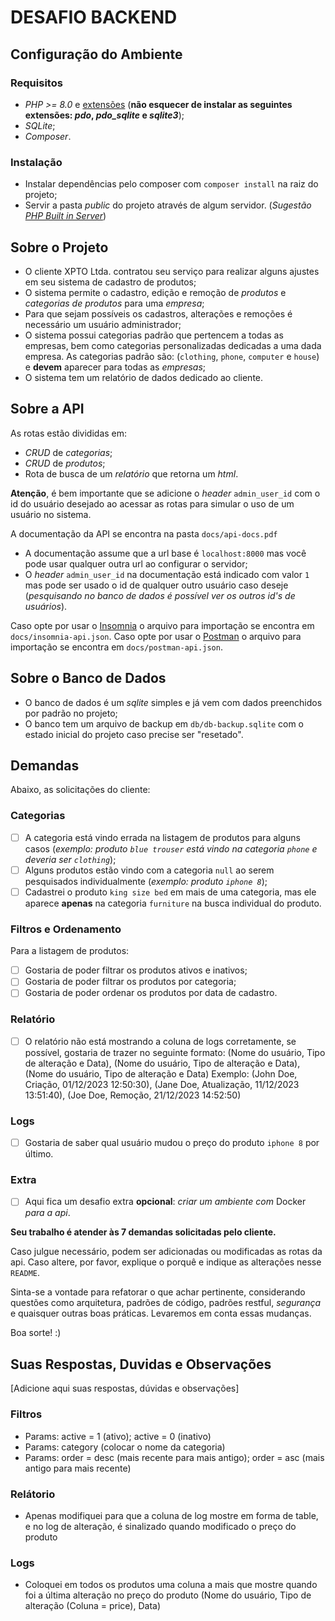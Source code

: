 # DESAFIO BACKEND

## Configuração do Ambiente

### Requisitos
- _PHP >= 8.0_ e [extensões](https://www.php.net/manual/pt_BR/extensions.php) (**não esquecer de instalar as seguintes extensões: _pdo_, _pdo_sqlite_ e _sqlite3_**);
- _SQLite_;
- _Composer_.

### Instalação
- Instalar dependências pelo composer com `composer install` na raiz do projeto;
- Servir a pasta _public_ do projeto através de algum servidor.
  (_Sugestão [PHP Built in Server](https://www.php.net/manual/en/features.commandline.webserver.)_)

## Sobre o Projeto

- O cliente XPTO Ltda. contratou seu serviço para realizar alguns ajustes em seu sistema de cadastro de produtos;
- O sistema permite o cadastro, edição e remoção de _produtos_ e _categorias de produtos_ para uma _empresa_;
- Para que sejam possíveis os cadastros, alterações e remoções é necessário um usuário administrador;
- O sistema possui categorias padrão que pertencem a todas as empresas, bem como categorias personalizadas dedicadas a uma dada empresa. As categorias padrão são: (`clothing`, `phone`, `computer` e `house`) e **devem** aparecer para todas as _empresas_;
- O sistema tem um relatório de dados dedicado ao cliente.

## Sobre a API
As rotas estão divididas em:
  -  _CRUD_ de _categorias_;
  - _CRUD_ de _produtos_;
  - Rota de busca de um _relatório_ que retorna um _html_.

**Atenção**, é bem importante que se adicione o _header_ `admin_user_id` com o id do usuário desejado ao acessar as rotas para simular o uso de um usuário no sistema.

A documentação da API se encontra na pasta `docs/api-docs.pdf`
  - A documentação assume que a url base é `localhost:8000` mas você pode usar qualquer outra url ao configurar o servidor;
  - O _header_ `admin_user_id` na documentação está indicado com valor `1` mas pode ser usado o id de qualquer outro usuário caso deseje (_pesquisando no banco de dados é possível ver os outros id's de usuários_).
  
Caso opte por usar o [Insomnia](https://insomnia.rest/) o arquivo para importação se encontra em `docs/insomnia-api.json`.
Caso opte por usar o [Postman](https://www.postman.com/) o arquivo para importação se encontra em `docs/postman-api.json`.

## Sobre o Banco de Dados
- O banco de dados é um _sqlite_ simples e já vem com dados preenchidos por padrão no projeto;
- O banco tem um arquivo de backup em `db/db-backup.sqlite` com o estado inicial do projeto caso precise ser "resetado".

## Demandas
Abaixo, as solicitações do cliente:

### Categorias
- [ ] A categoria está vindo errada na listagem de produtos para alguns casos
  (_exemplo: produto `blue trouser` está vindo na categoria `phone` e deveria ser `clothing`_);
- [ ] Alguns produtos estão vindo com a categoria `null` ao serem pesquisados individualmente (_exemplo: produto `iphone 8`_);
- [ ] Cadastrei o produto `king size bed` em mais de uma categoria, mas ele aparece **apenas** na categoria `furniture` na busca individual do produto.

### Filtros e Ordenamento
Para a listagem de produtos:
- [ ] Gostaria de poder filtrar os produtos ativos e inativos;
- [ ] Gostaria de poder filtrar os produtos por categoria;
- [ ] Gostaria de poder ordenar os produtos por data de cadastro.

### Relatório
- [ ] O relatório não está mostrando a coluna de logs corretamente, se possível, gostaria de trazer no seguinte formato:
  (Nome do usuário, Tipo de alteração e Data),
  (Nome do usuário, Tipo de alteração e Data),
  (Nome do usuário, Tipo de alteração e Data)
  Exemplo:
  (John Doe, Criação, 01/12/2023 12:50:30),
  (Jane Doe, Atualização, 11/12/2023 13:51:40),
  (Joe Doe, Remoção, 21/12/2023 14:52:50)

### Logs
- [ ] Gostaria de saber qual usuário mudou o preço do produto `iphone 8` por último.

### Extra
- [ ] Aqui fica um desafio extra **opcional**: _criar um ambiente com_ Docker _para a api_.

**Seu trabalho é atender às 7 demandas solicitadas pelo cliente.**

Caso julgue necessário, podem ser adicionadas ou modificadas as rotas da api. Caso altere, por favor, explique o porquê e indique as alterações nesse `README`.

Sinta-se a vontade para refatorar o que achar pertinente, considerando questões como arquitetura, padrões de código, padrões restful, _segurança_ e quaisquer outras boas práticas. Levaremos em conta essas mudanças.

Boa sorte! :)

## Suas Respostas, Duvidas e Observações
[Adicione  aqui suas respostas, dúvidas e observações]
### Filtros
- Params: active = 1 (ativo); active = 0 (inativo)
- Params: category (colocar o nome da categoria)
- Params: order = desc (mais recente para mais antigo); order = asc (mais antigo para mais recente)

### Relátorio
- Apenas modifiquei para que a coluna de log mostre em forma de table, e no log de alteração, é sinalizado quando modificado o preço do produto

### Logs
- Coloquei em todos os produtos uma coluna a mais que mostre quando foi a última alteração no preço do produto (Nome do usuário, Tipo de alteração (Coluna = price), Data)

